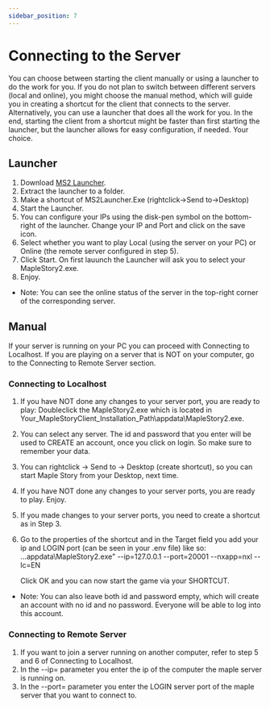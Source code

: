 ```yaml
---
sidebar_position: 7
---
```


# Connecting to the Server

You can choose between starting the client manually or using a launcher to do the work for you.
If you do not plan to switch between different servers (local and online), you might choose the manual method, which will guide you in creating a shortcut for the client that connects to the server.
Alternatively, you can use a launcher that does all the work for you. In the end, starting the client from a shortcut might be faster than first starting the launcher, but the launcher allows for easy configuration, if needed. Your choice.

## Launcher
1. Download [MS2 Launcher](https://github.com/Clockworkx/MS2-Launcher/releases/download/v1.0/MS2.Launcher.v1.0.1.7z).
2. Extract the launcher to a folder.
3. Make a shortcut of MS2Launcher.Exe (rightclick->Send to->Desktop)
4. Start the Launcher.
5. You can configure your IPs using the disk-pen symbol on the bottom-right of the launcher. Change your IP and Port and click on the save icon.
6. Select whether you want to play Local (using the server on your PC) or Online (the remote server configured in step 5).
7. Click Start. On first lauunch the Launcher will ask you to select your MapleStory2.exe.
8. Enjoy.

* Note: You can see the online status of the server in the top-right corner of the corresponding server.

## Manual

If your server is running on your PC you can proceed with Connecting to Localhost. If you are playing on a server that is NOT on your computer, go to the Connecting to Remote Server section.

### Connecting to Localhost

1. If you have NOT done any changes to your server port, you are ready to play: Doubleclick the MapleStory2.exe which is located in Your_MapleStoryClient_Installation_Path\appdata\MapleStory2.exe.
   
2. You can select any server. The id and password that you enter will be used to CREATE an account, once you click on login. So make sure to remember your data. 

3. You can rightclick -> Send to -> Desktop (create shortcut), so you can start Maple Story from your Desktop, next time.

4. If you have NOT done any changes to your server ports, you are ready to play. Enjoy. 

5. If you made changes to your server ports, you need to create a shortcut as in Step 3.
   
6. Go to the properties of the shortcut and in the Target field you add your ip and LOGIN port (can be seen in your .env file) like so:
    ...appdata\MapleStory2.exe" --ip=127.0.0.1 --port=20001 --nxapp=nxl --lc=EN

    Click OK and you can now start the game via your SHORTCUT. 

* Note: You can also leave both id and password empty, which will create an account with no id and no password. Everyone will be able to log into this account.

### Connecting to Remote Server
1. If you want to join a server running on another computer, refer to step 5 and 6 of Connecting to Localhost. 
2. In the --ip= parameter you enter the ip of the computer the maple server is running on.
3. In the --port= parameter you enter the LOGIN server port of the maple server that you want to connect to. 
